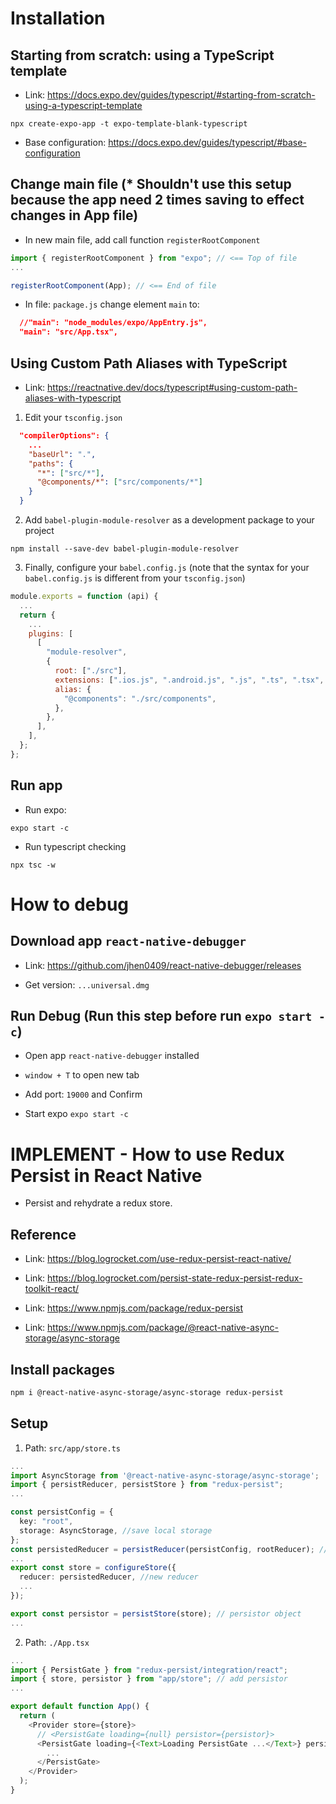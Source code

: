# Installation

## Starting from scratch: using a TypeScript template

- Link: <https://docs.expo.dev/guides/typescript/#starting-from-scratch-using-a-typescript-template>

```batch
npx create-expo-app -t expo-template-blank-typescript
```

- Base configuration: <https://docs.expo.dev/guides/typescript/#base-configuration>

## Change main file (* Shouldn't use this setup because the app need 2 times saving to effect changes in App file)

- In new main file, add call function `registerRootComponent`

```typescript
import { registerRootComponent } from "expo"; // <== Top of file
...

registerRootComponent(App); // <== End of file
```

- In file: `package.js` change element `main` to:

```json
  //"main": "node_modules/expo/AppEntry.js",
  "main": "src/App.tsx",
```

## Using Custom Path Aliases with TypeScript

- Link: <https://reactnative.dev/docs/typescript#using-custom-path-aliases-with-typescript>

1. Edit your `tsconfig.json`

```json
  "compilerOptions": {
    ...
    "baseUrl": ".",
    "paths": {
      "*": ["src/*"],
      "@components/*": ["src/components/*"]
    }
  }
```

2. Add `babel-plugin-module-resolver` as a development package to your project

```batch
npm install --save-dev babel-plugin-module-resolver
```

3. Finally, configure your `babel.config.js` (note that the syntax for your `babel.config.js` is different from your `tsconfig.json`)

```js
module.exports = function (api) {
  ...
  return {
    ...
    plugins: [
      [
        "module-resolver",
        {
          root: ["./src"],
          extensions: [".ios.js", ".android.js", ".js", ".ts", ".tsx", ".json"],
          alias: {
            "@components": "./src/components",
          },
        },
      ],
    ],
  };
};
```

## Run app

- Run expo:

```batch
expo start -c
```

- Run typescript checking

```batch
npx tsc -w
```

# How to debug

## Download app `react-native-debugger`

- Link: <https://github.com/jhen0409/react-native-debugger/releases>

- Get version: `...universal.dmg`

## Run Debug (Run this step before run `expo start -c`)

- Open app `react-native-debugger` installed

- `window + T` to open new tab

- Add port: `19000` and Confirm

- Start expo `expo start -c`

# IMPLEMENT - How to use Redux Persist in React Native

- Persist and rehydrate a redux store.

## Reference

- Link: <https://blog.logrocket.com/use-redux-persist-react-native/>

- Link: <https://blog.logrocket.com/persist-state-redux-persist-redux-toolkit-react/>

- Link: <https://www.npmjs.com/package/redux-persist>

- Link: <https://www.npmjs.com/package/@react-native-async-storage/async-storage>

## Install packages

```bash
npm i @react-native-async-storage/async-storage redux-persist
```

## Setup

1. Path: `src/app/store.ts`

```typescript
...
import AsyncStorage from '@react-native-async-storage/async-storage';
import { persistReducer, persistStore } from "redux-persist";
...

const persistConfig = {
  key: "root",
  storage: AsyncStorage, //save local storage
};
const persistedReducer = persistReducer(persistConfig, rootReducer); //an enhanced reducer
...
export const store = configureStore({
  reducer: persistedReducer, //new reducer
  ...
});

export const persistor = persistStore(store); // persistor object
...

```

2. Path: `./App.tsx`

```typescript
...
import { PersistGate } from "redux-persist/integration/react";
import { store, persistor } from "app/store"; // add persistor
...

export default function App() {
  return (
    <Provider store={store}>
      // <PersistGate loading={null} persistor={persistor}>
      <PersistGate loading={<Text>Loading PersistGate ...</Text>} persistor={persistor}>
        ...
      </PersistGate>
    </Provider>
  );
}
```
